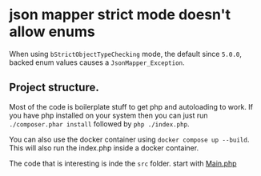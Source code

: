 # json mapper strict mode doesn't allow enums

When using `bStrictObjectTypeChecking` mode, the default since `5.0.0`, backed enum values causes a
`JsonMapper_Exception`.

## Project structure.

Most of the code is boilerplate stuff to get php and autoloading to work. If you have php installed on your system then
you can just run `./composer.phar install` followed by `php ./index.php`.

You can also use the docker container using `docker compose up --build`. This will also run the index.php inside a
docker container.

The code that is interesting is inde the `src` folder. start with [Main.php](./src/Main.php)
